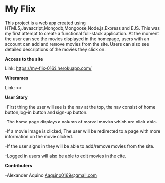 # My Flix

This project is a web app created using HTML5,Javascript,Mongodb,Mongoose,Node.js,Express and EJS. This was my first attempt to create a functional full-stack application. At the moment the user can see the movies displayed in the homepage, users with an account can add and remove movies from the site. Users can also see detailed descriptions of the movies they click on.

**Access to the site**

Link: <https://my-flix-0169.herokuapp.com/>

**Wirerames**

Link: <>

**User Story**

-First thing the user will see is the nav at the top, the nav consist of home button,log-in button and sign-up button.

-The home page displays a column of marvel movies which are click-able.

-If a movie image is clicked, The user will be redirected to a page with more information on the movie clicked.

-If the user signs in they will be able to add/remove movies from the site.

-Logged in users will also be able to edit movies in the cite.

**Contributers**

-Alexander Aquino <Aaquino0169@gmail.com>